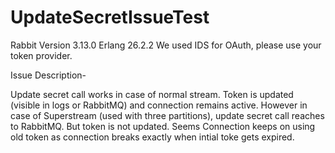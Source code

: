 # UpdateSecretIssueTest


Rabbit Version 3.13.0
Erlang 26.2.2
We used IDS for OAuth, please use your token provider.

Issue Description-

Update secret call works in case of normal stream. Token is updated (visible in logs or RabbitMQ) and connection remains active.
However in case of Superstream (used with three partitions), update secret call reaches to RabbitMQ. But token is not updated. Seems Connection keeps on using old token as connection breaks exactly when intial toke gets expired.

